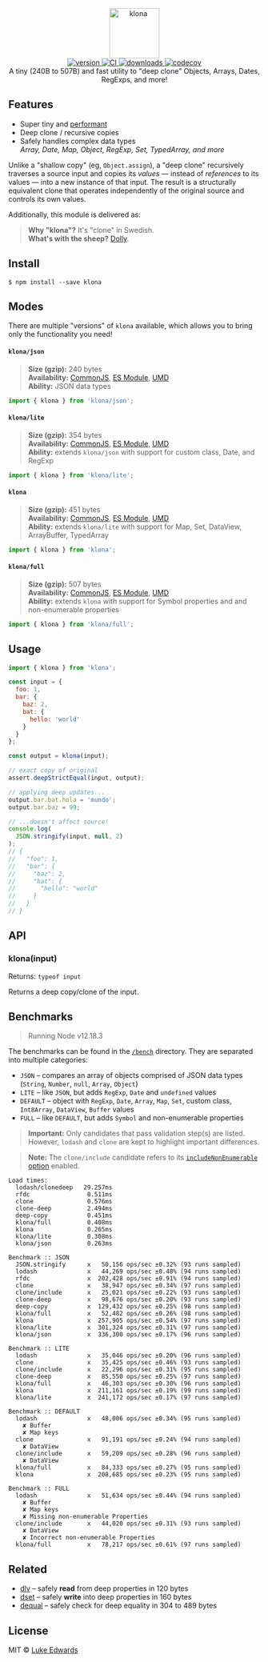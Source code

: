 <div align="center">
  <img src="logo.png" alt="klona" height="100" />
</div>

<div align="center">
  <a href="https://npmjs.org/package/klona">
    <img src="https://badgen.now.sh/npm/v/klona" alt="version" />
  </a>
  <a href="https://github.com/lukeed/klona/actions">
    <img src="https://github.com/lukeed/klona/workflows/CI/badge.svg" alt="CI" />
  </a>
  <a href="https://npmjs.org/package/klona">
    <img src="https://badgen.now.sh/npm/dm/klona" alt="downloads" />
  </a>
  <a href="https://codecov.io/gh/lukeed/klona">
    <img src="https://codecov.io/gh/lukeed/klona/branch/master/graph/badge.svg?token=8ej0WeKqz7" alt="codecov" />
  </a>
</div>

<div align="center">A tiny (240B to 507B) and fast utility to "deep clone" Objects, Arrays, Dates, RegExps, and more!</div>


## Features

* Super tiny and [performant](#benchmarks)
* Deep clone / recursive copies
* Safely handles complex data types<br>
    _Array, Date, Map, Object, RegExp, Set, TypedArray, and more_

Unlike a "shallow copy" (eg, `Object.assign`), a "deep clone" recursively traverses a source input and copies its _values_ &mdash; instead of _references_ to its values &mdash; into a new instance of that input. The result is a structurally equivalent clone that operates independently of the original source and controls its own values.

Additionally, this module is delivered as:

> **Why "klona"?** It's "clone" in Swedish.<br>
> **What's with the sheep?** [Dolly](https://en.wikipedia.org/wiki/Dolly_(sheep)).


## Install

```
$ npm install --save klona
```

## Modes

There are multiple "versions" of `klona` available, which allows you to bring only the functionality you need!

#### `klona/json`
> **Size (gzip):** 240 bytes<br>
> **Availability:** [CommonJS](https://unpkg.com/klona/json/index.js), [ES Module](https://unpkg.com/klona/json/index.mjs), [UMD](https://unpkg.com/klona/json/index.min.js)<br>
> **Ability:** JSON data types

```js
import { klona } from 'klona/json';
```

#### `klona/lite`
> **Size (gzip):** 354 bytes<br>
> **Availability:** [CommonJS](https://unpkg.com/klona/lite/index.js), [ES Module](https://unpkg.com/klona/lite/index.mjs), [UMD](https://unpkg.com/klona/lite/index.min.js)<br>
> **Ability:** extends `klona/json` with support for custom class, Date, and RegExp

```js
import { klona } from 'klona/lite';
```

#### `klona`
> **Size (gzip):** 451 bytes<br>
> **Availability:** [CommonJS](https://unpkg.com/klona/dist/index.js), [ES Module](https://unpkg.com/klona/dist/index.mjs), [UMD](https://unpkg.com/klona/dist/index.min.js)<br>
> **Ability:** extends `klona/lite` with support for Map, Set, DataView, ArrayBuffer, TypedArray

```js
import { klona } from 'klona';
```

#### `klona/full`
> **Size (gzip):** 507 bytes<br>
> **Availability:** [CommonJS](https://unpkg.com/klona/full/index.js), [ES Module](https://unpkg.com/klona/full/index.mjs), [UMD](https://unpkg.com/klona/full/index.min.js)<br>
> **Ability:** extends `klona` with support for Symbol properties and and non-enumerable properties

```js
import { klona } from 'klona/full';
```


## Usage

```js
import { klona } from 'klona';

const input = {
  foo: 1,
  bar: {
    baz: 2,
    bat: {
      hello: 'world'
    }
  }
};

const output = klona(input);

// exact copy of original
assert.deepStrictEqual(input, output);

// applying deep updates...
output.bar.bat.hola = 'mundo';
output.bar.baz = 99;

// ...doesn't affect source!
console.log(
  JSON.stringify(input, null, 2)
);
// {
//   "foo": 1,
//   "bar": {
//     "baz": 2,
//     "bat": {
//       "hello": "world"
//     }
//   }
// }
```


## API

### klona(input)
Returns: `typeof input`

Returns a deep copy/clone of the input.


## Benchmarks

> Running Node v12.18.3

The benchmarks can be found in the [`/bench`](/bench) directory. They are separated into multiple categories:

* `JSON` – compares an array of objects comprised of JSON data types (`String`, `Number`, `null`, `Array`, `Object`)
* `LITE` – like `JSON`, but adds `RegExp`, `Date` and `undefined` values
* `DEFAULT` – object with `RegExp`, `Date`, `Array`, `Map`, `Set`, custom class, `Int8Array`, `DataView`, `Buffer` values
* `FULL` – like `DEFAULT`, but adds `Symbol` and non-enumerable properties

> **Important:** Only candidates that pass validation step(s) are listed. <br>However, `lodash` and `clone` are kept to highlight important differences.

> **Note:** The `clone/include` candidate refers to its [`includeNonEnumerable` option](https://www.npmjs.com/package/clone#api) enabled.

```
Load times:
  lodash/clonedeep   29.257ms
  rfdc                0.511ms
  clone               0.576ms
  clone-deep          2.494ms
  deep-copy           0.451ms
  klona/full          0.408ms
  klona               0.265ms
  klona/lite          0.308ms
  klona/json          0.263ms

Benchmark :: JSON
  JSON.stringify      x   50,156 ops/sec ±0.32% (93 runs sampled)
  lodash              x   44,269 ops/sec ±0.48% (94 runs sampled)
  rfdc                x  202,428 ops/sec ±0.91% (94 runs sampled)
  clone               x   38,947 ops/sec ±0.34% (97 runs sampled)
  clone/include       x   25,021 ops/sec ±0.22% (93 runs sampled)
  clone-deep          x   98,676 ops/sec ±0.20% (93 runs sampled)
  deep-copy           x  129,432 ops/sec ±0.25% (98 runs sampled)
  klona/full          x   52,482 ops/sec ±0.26% (98 runs sampled)
  klona               x  257,905 ops/sec ±0.54% (97 runs sampled)
  klona/lite          x  301,324 ops/sec ±0.31% (97 runs sampled)
  klona/json          x  336,300 ops/sec ±0.17% (96 runs sampled)

Benchmark :: LITE
  lodash              x   35,046 ops/sec ±0.20% (96 runs sampled)
  clone               x   35,425 ops/sec ±0.46% (93 runs sampled)
  clone/include       x   22,296 ops/sec ±0.31% (95 runs sampled)
  clone-deep          x   85,550 ops/sec ±0.25% (97 runs sampled)
  klona/full          x   46,303 ops/sec ±0.30% (96 runs sampled)
  klona               x  211,161 ops/sec ±0.19% (99 runs sampled)
  klona/lite          x  241,172 ops/sec ±0.17% (97 runs sampled)

Benchmark :: DEFAULT
  lodash              x   48,006 ops/sec ±0.34% (95 runs sampled)
    ✘ Buffer
    ✘ Map keys
  clone               x   91,191 ops/sec ±0.24% (94 runs sampled)
    ✘ DataView
  clone/include       x   59,209 ops/sec ±0.28% (96 runs sampled)
    ✘ DataView
  klona/full          x   84,333 ops/sec ±0.27% (95 runs sampled)
  klona               x  208,685 ops/sec ±0.23% (95 runs sampled)

Benchmark :: FULL
  lodash              x   51,634 ops/sec ±0.44% (94 runs sampled)
    ✘ Buffer
    ✘ Map keys
    ✘ Missing non-enumerable Properties
  clone/include       x   44,020 ops/sec ±0.31% (93 runs sampled)
    ✘ DataView
    ✘ Incorrect non-enumerable Properties
  klona/full          x   78,217 ops/sec ±0.61% (97 runs sampled)
```


## Related

* [dlv](https://github.com/developit/dlv) – safely **read** from deep properties in 120 bytes
* [dset](https://github.com/lukeed/dset) – safely **write** into deep properties in 160 bytes
* [dequal](https://github.com/lukeed/dequal) – safely check for deep equality in 304 to 489 bytes


## License

MIT © [Luke Edwards](https://lukeed.com)
